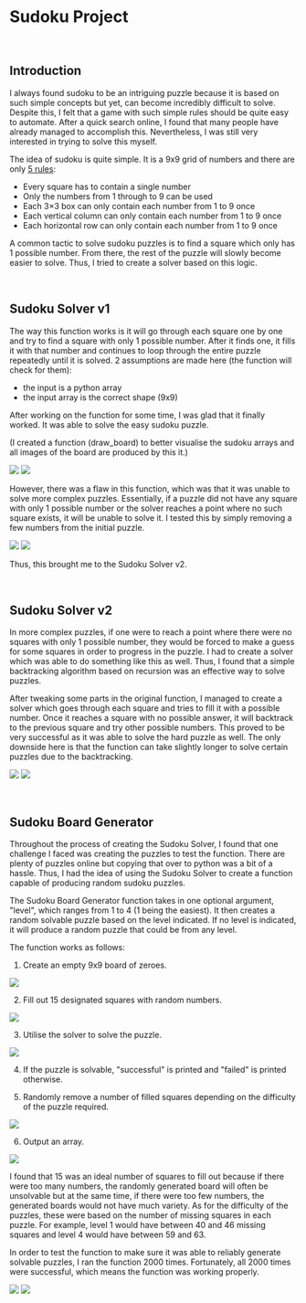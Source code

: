 # Sudoku Project

<br/>

## Introduction

I always found sudoku to be an intriguing puzzle because it is based on such simple concepts but yet, can become incredibly difficult to solve. Despite this, I felt that a game with such simple rules should be quite easy to automate. After a quick search online, I found that many people have already managed to accomplish this. Nevertheless, I was still very interested in trying to solve this myself. 

The idea of sudoku is quite simple. It is a 9x9 grid of numbers and there are only [5 rules](https://masteringsudoku.com/sudoku-rules-beginners/):

- Every square has to contain a single number
- Only the numbers from 1 through to 9 can be used
- Each 3×3 box can only contain each number from 1 to 9 once
- Each vertical column can only contain each number from 1 to 9 once
- Each horizontal row can only contain each number from 1 to 9 once

A common tactic to solve sudoku puzzles is to find a square which only has 1 possible number. From there, the rest of the puzzle will slowly become easier to solve. Thus, I tried to create a solver based on this logic.

<br/>

## Sudoku Solver v1

The way this function works is it will go through each square one by one and try to find a square with only 1 possible number. After it finds one, it fills it with that number and continues to loop through the entire puzzle repeatedly until it is solved. 2 assumptions are made here (the function will check for them):

- the input is a python array
- the input array is the correct shape (9x9)

After working on the function for some time, I was glad that it finally worked. It was able to solve the easy sudoku puzzle.

(I created a function (draw_board) to better visualise the sudoku arrays and all images of the board are produced by this it.)

<img src="Images/Easy%20Puzzle%20(unsolved).PNG">  <img src="Images/Easy%20Puzzle%20(solved).PNG">

However, there was a flaw in this function, which was that it was unable to solve more complex puzzles. Essentially, if a puzzle did not have any square with only 1 possible number or the solver reaches a point where no such square exists, it will be unable to solve it. I tested this by simply removing a few numbers from the initial puzzle.

<img src="Images/Hard%20Puzzle%20(unsolved).PNG">  <img src="Images/Hard%20Puzzle%20(failed).PNG">

Thus, this brought me to the Sudoku Solver v2.

<br/>

## Sudoku Solver v2

In more complex puzzles, if one were to reach a point where there were no squares with only 1 possible number, they would be forced to make a guess for some squares in order to progress in the puzzle. I had to create a solver which was able to do something like this as well. Thus, I found that a simple backtracking algorithm based on recursion was an effective way to solve puzzles.

After tweaking some parts in the original function, I managed to create a solver which goes through each square and tries to fill it with a possible number. Once it reaches a square with no possible answer, it will backtrack to the previous square and try other possible numbers. This proved to be very successful as it was able to solve the hard puzzle as well. The only downside here is that the function can take slightly longer to solve certain puzzles due to the backtracking.

<img src="Images/Easy%20Puzzle%20(solved).PNG">  <img src="Images/Hard%20Puzzle%20(solved).PNG">


<br/>

## Sudoku Board Generator

Throughout the process of creating the Sudoku Solver, I found that one challenge I faced was creating the puzzles to test the function. There are plenty of puzzles online but copying that over to python was a bit of a hassle. Thus, I had the idea of using the Sudoku Solver to create a function capable of producing random sudoku puzzles.

The Sudoku Board Generator function takes in one optional argument, "level", which ranges from 1 to 4 (1 being the easiest). It then creates a random solvable puzzle based on the level indicated. If no level is indicated, it will produce a random puzzle that could be from any level.

The function works as follows:

1. Create an empty 9x9 board of zeroes.

<img src="Images/Step%201%20(Board%20Generator).PNG">

2. Fill out 15 designated squares with random numbers.

<img src="Images/Step%202%20(Board%20Generator).PNG">

3. Utilise the solver to solve the puzzle.

<img src="Images/Step%203%20(Board%20Generator).PNG">

4. If the puzzle is solvable, "successful" is printed and "failed" is printed otherwise.

5. Randomly remove a number of filled squares depending on the difficulty of the puzzle required.

<img src="Images/Step%205%20(Board%20Generator).PNG">

6. Output an array.

<img src="Images/Final%20Output.PNG">


I found that 15 was an ideal number of squares to fill out because if there were too many numbers, the randomly generated board will often be unsolvable but at the same time, if there were too few numbers, the generated boards would not have much variety. As for the difficulty of the puzzles, these were based on the number of missing squares in each puzzle. For example, level 1 would have between 40 and 46 missing squares and level 4 would have between 59 and 63.

In order to test the function to make sure it was able to reliably generate solvable puzzles, I ran the function 2000 times. Fortunately, all 2000 times were successful, which means the function was working properly.

<img src="Images/Level%201%20Puzzle.PNG">  <img src="Images/Level%204%20Puzzle.PNG">

